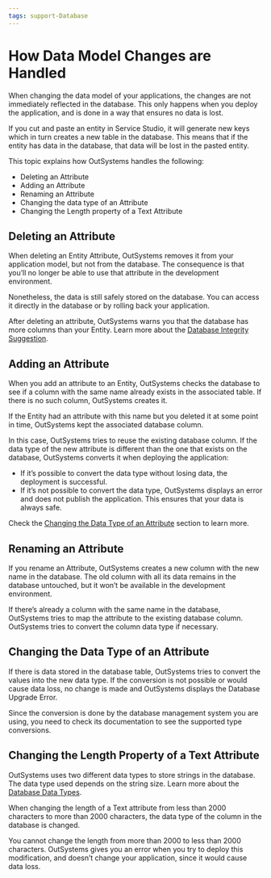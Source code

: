 ```yaml
---
tags: support-Database
---
```


# How Data Model Changes are Handled

When changing the data model of your applications, the changes are not immediately reflected in the database. This only happens when you deploy the application, and is done in a way that ensures no data is lost.

<div class="info" markdown="1">

If you cut and paste an entity in Service Studio, it will generate new keys which in turn creates a new table in the database. This means that if the entity has data in the database, that data will be lost in the pasted entity.

</div>

This topic explains how OutSystems handles the following:

* Deleting an Attribute
* Adding an Attribute
* Renaming an Attribute
* Changing the data type of an Attribute
* Changing the Length property of a Text Attribute

## Deleting an Attribute

When deleting an Entity Attribute, OutSystems removes it from your application model, but not from the database. The consequence is that you’ll no longer be able to use that attribute in the development environment.

Nonetheless, the data is still safely stored on the database. You can access it directly in the database or by rolling back your application.

After deleting an attribute, OutSystems warns you that the database has more columns than your Entity. Learn more about the [Database Integrity Suggestion](<../../errors-and-warnings/warnings/database-integrity-suggestion-warning.md>).

## Adding an Attribute

When you add an attribute to an Entity, OutSystems checks the database to see if a column with the same name already exists in the associated table. If there is no such column, OutSystems creates it.

If the Entity had an attribute with this name but you deleted it at some point in time, OutSystems kept the associated database column.

In this case, OutSystems tries to reuse the existing database column. If the data type of the new attribute is different than the one that exists on the database, OutSystems converts it when deploying the application:

* If it’s possible to convert the data type without losing data, the deployment is successful.
* If it’s not possible to convert the data type, OutSystems displays an error and does not publish the application. This ensures that your data is always safe. 

Check the [Changing the Data Type of an Attribute](<#changing-the-data-type-of-an-attribute>) section to learn more.

## Renaming an Attribute

If you rename an Attribute, OutSystems creates a new column with the new name in the database. The old column with all its data remains in the database untouched, but it won’t be available in the development environment.

If there’s already a column with the same name in the database, OutSystems tries to map the attribute to the existing database column. OutSystems tries to convert the column data type if necessary.

## Changing the Data Type of an Attribute

If there is data stored in the database table, OutSystems tries to convert the values into the new data type. If the conversion is not possible or would cause data loss, no change is made and OutSystems displays the Database Upgrade Error.

Since the conversion is done by the database management system you are using, you need to check its documentation to see the supported type conversions.

## Changing the Length Property of a Text Attribute

OutSystems uses two different data types to store strings in the database. The data type used depends on the string size. Learn more about the [Database Data Types](<database-data-types.md>).

When changing the length of a Text attribute from less than 2000 characters to more than 2000 characters, the data type of the column in the database is changed.

You cannot change the length from more than 2000 to less than 2000 characters. OutSystems gives you an error when you try to deploy this modification, and doesn’t change your application, since it would cause data loss.
